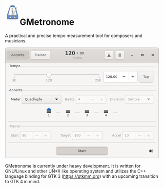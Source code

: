 <img src="data/icons/gmetronome.png" align="left">

GMetronome
==========

A practical and precise tempo measurement tool for composers and musicians. 

![View](data/screenshots/screenshot.png)

GMetronome is currently under heavy development. It is written for GNU/Linux
and other UN*X like operating system and utilizes the C++ language binding for
GTK 3 (https://gtkmm.org) with an upcoming transition to GTK 4 in mind.
